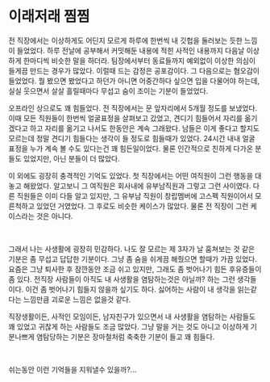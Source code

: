 # 이래저래 찜찜

전 직장에서는 이상하게도 어딘지 모르게 하루에 한번씩 내 깃헙을 둘러보는 듯한 느낌이 들었었다. 하루 전날에 공부해서 커밋해둔 내용에 적힌 사적인 내용까지 다음날 이상하게 한마디씩 비슷한 말을 하더라. 팀장에서부터 동료들까지 예외없이 이상한 의심이 들게끔 만드는 경우가 많았다. 이럴때 드는 감정은  공포감이다. 그 다음으로는 혐오감이 들었었다. 뭘 봤으면 봤었다고 하던가 아니면 어중간하다 싶으면 입을 다물어야 하는데, 실실 웃으면서 살살 흘릴때마다 무섭고 숨이 조이는 기분이 들었었다.<br>

오프라인 상으로도 꽤 힘들었다. 전 직장에서는 문 앞자리에서 5개월 정도를 보냈었다. 이때 모든 직원들이 한번씩 얼굴표정을 살펴보고 갔었고, 견디기 힘들어서 자리를 옮기겠다고 하고 자리를 옮기고 나서도 한동안은 계속 그래왔다. 남들은 이게 좋다고 할지도 모르는데 정말 견디기 힘들다는 생각이 들 정도로 힘들때가 있었다. 24시간 내내 얼굴 표정을 누가 계속 볼 수도 있다는건 꽤 힘든일이었다. 물론 인간적으로 친하게 다가온 분들도 있었지만, 아닌 분들이 더 많았다.<br>

이 외에도 굉장히 충격적인 기억도 있었다. 첫 직장에서는 어떤 여직원이 그런 행동을 대놓고 해왔었다. 알고보니 그 여직원은 회사내에 유부남직원과 그렇고 그런 사이였다. 다른 직원들은 이미 다들 알고 있지만, 그 유부남 직원이 창립멤버에 고스펙 직원이어서 모른척하고 있었던 거였었다. 그 후로도 비슷한 케이스가 많았다. 물론 전 직장이 그런 케이스라는 것은 아니다.<br>

<br>

그래서 나는 사생활에 굉장히 민감하다. 나도 잘 모르는 제 3자가 날 훔쳐보는 것 같은 기분은 좀 무섭고 답답한 기분이다. 그냥 좀 숨을 쉬게끔 해줬으면 할때가 가끔 있었다. 요즘은 그냥 퇴사한 후 잠깐동안 조금 쉬고 있지만, 그래도 좀 벗어나기 힘든 후유증들이 좀 있다. 전직장 사람들이 아직도 내 사생활을 염탐하는것은 아닐까? 하는 그런 생각들이다. 이건 좀 벗어나기 힘들지 않을까 싶기도 하다. 싫어하는 사람이 내 생각을 읽는같다는 느낌만큼 괴로운 느낌은 없을것 같다.<br>

직장생활이든, 사적인 모임이든, 남자친구가 있으면서 내 사생활을 염탐하는 사람들도 꽤 있었고 귀찮게 하는 사람들도 조금 많았다. 그냥 말을 거는 것도 아니고 이상하게 기분나쁘게 염탐당하는 기분은 장마철처럼 축축한 기분이 들고 꽤 힘들다.<br>

<br>

쉬는동안 이런 기억들을 지워낼수 있을까?...